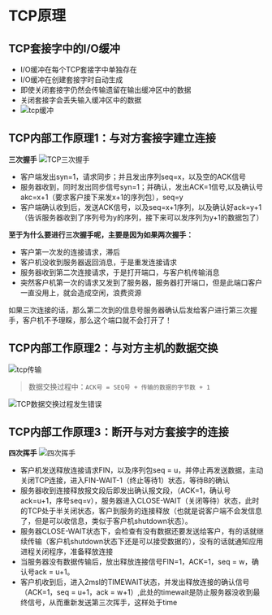# TCP原理
## TCP套接字中的I/O缓冲
- I/O缓冲在每个TCP套接字中单独存在
- I/O缓冲在创建套接字时自动生成
- 即使关闭套接字仍然会传输遗留在输出缓冲区中的数据
- 关闭套接字会丢失输入缓冲区中的数据
- ![tcp缓冲](https://timgsa.baidu.com/timg?image&quality=80&size=b9999_10000&sec=1550906082822&di=834dd47fb0f682f3cbc697f0a5fdf584&imgtype=0&src=http%3A%2F%2Fseo-1255598498.file.myqcloud.com%2Ffull%2Fea521c12d6460d92fa11c05d0c26b35677e61dc8.jpg)

## TCP内部工作原理1：与对方套接字建立连接
**三次握手**
![TCP三次握手](https://images2017.cnblogs.com/blog/985821/201708/985821-20170802101806802-1497343688.png)
- 客户端发出syn=1，请求同步；并且发出序列seq=x，以及空的ACK信号
- 服务器收到，同时发出同步信号syn=1；并确认，发出ACK=1信号,以及确认号akc=x+1（要求客户接下来发x+1的序列包），seq=y
- 客户端确认收到后，发送ACK信号，以及seq=x+1序列，以及确认好ack=y+1（告诉服务器收到了序列号为y的序列，接下来可以发序列为y+1的数据包了）

**至于为什么要进行三次握手呢，主要是因为如果两次握手：**
- 客户第一次发的连接请求，滞后
- 客户机没收到服务器返回消息，于是重发连接请求
- 服务器收到第二次连接请求，于是打开端口，与客户机传输消息
- 突然客户机第一次的请求又发到了服务器，服务器打开端口，但是此端口客户一直没用上，就会造成空闲，浪费资源

如果三次连接的话，那么第二次到的信息号服务器确认后发给客户进行第三次握手，客户机不予理睬，那么这个端口就不会打开了！

## TCP内部工作原理2：与对方主机的数据交换
![tcp传输](https://upload-images.jianshu.io/upload_images/191918-fa53b954afc37181.jpg?imageMogr2/auto-orient/strip%7CimageView2/2/w/438/format/webp)
>数据交换过程中：`ACK号 = SEQ号 + 传输的数据的字节数 + 1`

![TCP数据交换过程发生错误](https://upload-images.jianshu.io/upload_images/191918-81271b7d3443a160.jpg?imageMogr2/auto-orient/strip%7CimageView2/2/w/403/format/webp)

## TCP内部工作原理3：断开与对方套接字的连接
**四次挥手**
![四次挥手](https://images2017.cnblogs.com/blog/985821/201708/985821-20170802101823505-1177747613.png)
- 客户机发送释放连接请求FIN，以及序列包seq = u，并停止再发送数据，主动关闭TCP连接，进入FIN-WAIT-1（终止等待1）状态，等待B的确认
- 服务器收到连接释放报文段后即发出确认报文段，（ACK=1，确认号ack=u+1，序号seq=v），服务器进入CLOSE-WAIT（关闭等待）状态，此时的TCP处于半关闭状态，客户到服务的连接释放（也就是说客户端不会发信息了，但是可以收信息，类似于客户机shutdown状态）。
- 服务器CLOSE-WAIT状态下，会检查有没有数据还要发送给客户，有的话就继续传输（客户机shutdown状态下还是可以接受数据的），没有的话就通知应用进程关闭程序，准备释放连接
- 当服务器没有数据传输后，放出释放连接信号FIN=1，ACK=1，seq = w，确认号ack = u+1。
- 客户机收到后，进入2msl的TIMEWAIT状态，并发出释放连接的确认信号（ACK=1，seq = u+1，ack = w+1）,此处的timewait是防止服务器没收到最终信号，从而重新发送第三次挥手，这样处于time